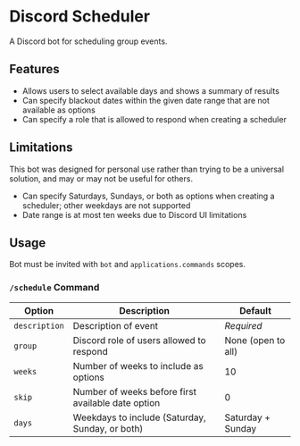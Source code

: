 # Discord Scheduler

A Discord bot for scheduling group events.

## Features

* Allows users to select available days and shows a summary of results
* Can specify blackout dates within the given date range that are not available as options
* Can specify a role that is allowed to respond when creating a scheduler

## Limitations

This bot was designed for personal use rather than trying to be a universal solution, and may or may not be useful for others.

* Can specify Saturdays, Sundays, or both as options when creating a scheduler; other weekdays are not supported
* Date range is at most ten weeks due to Discord UI limitations

## Usage

Bot must be invited with `bot` and `applications.commands` scopes.

### `/schedule` Command

| Option | Description | Default |
| ------ | ----------- | ------- |
| `description` | Description of event | *Required* |
| `group` | Discord role of users allowed to respond | None (open to all) |
| `weeks` | Number of weeks to include as options | 10 |
| `skip` | Number of weeks before first available date option | 0 |
| `days` | Weekdays to include (Saturday, Sunday, or both) | Saturday + Sunday |
